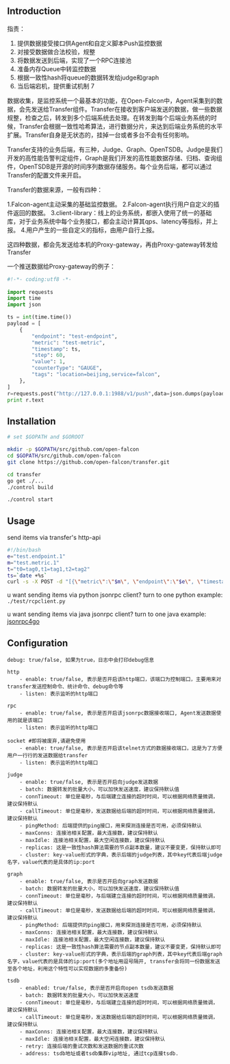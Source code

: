 ## Introduction



指责：
1. 提供数据接受接口供Agent和自定义脚本Push监控数据
2. 对接受数据做合法校验，规整
3. 将数据发送到后端，实现了一个RPC连接池
4. 准备内存Queue中转监控数据
5. 根据一致性hash将queue的数据转发给judge和graph
6. 当后端宕机，提供重试机制
7


 




数据收集，是监控系统一个最基本的功能，在Open-Falcon中，Agent采集到的数据，会先发送给Transfer组件。Transfer在接收到客户端发送的数据，做一些数据规整，检查之后，转发到多个后端系统去处理。在转发到每个后端业务系统的时候，Transfer会根据一致性哈希算法，进行数据分片，来达到后端业务系统的水平扩展。Transfer自身是无状态的，挂掉一台或者多台不会有任何影响。

Transfer支持的业务后端，有三种，Judge、Graph、OpenTSDB。Judge是我们开发的高性能告警判定组件，Graph是我们开发的高性能数据存储、归档、查询组件，OpenTSDB是开源的时间序列数据存储服务。每个业务后端，都可以通过Transfer的配置文件来开启。

Transfer的数据来源，一般有四种：

1.Falcon-agent主动采集的基础监控数据。
2.Falcon-agent执行用户自定义的插件返回的数据。
3.client-library：线上的业务系统，都嵌入使用了统一的基础库，对于业务系统中每个业务接口，都会主动计算其qps、latency等指标，并上报。
4.用户产生的一些自定义的指标，由用户自行上报。

这四种数据，都会先发送给本机的Proxy-gateway，再由Proxy-gateway转发给Transfer

一个推送数据给Proxy-gateway的例子：

```python
#!-*- coding:utf8 -*-
    
import requests
import time
import json

ts = int(time.time())
payload = [
    {
        "endpoint": "test-endpoint",
        "metric": "test-metric",
        "timestamp": ts,
        "step": 60,
        "value": 1,
        "counterType": "GAUGE",
        "tags": "location=beijing,service=falcon",
    },
]
r=requests.post("http://127.0.0.1:1988/v1/push",data=json.dumps(payload))
print r.text
```

## Installation

```bash
# set $GOPATH and $GOROOT

mkdir -p $GOPATH/src/github.com/open-falcon
cd $GOPATH/src/github.com/open-falcon
git clone https://github.com/open-falcon/transfer.git

cd transfer
go get ./...
./control build

./control start
```
## Usage
send items via transfer's http-api
```bash
#!/bin/bash
e="test.endpoint.1" 
m="test.metric.1"
t="t0=tag0,t1=tag1,t2=tag2"
ts=`date +%s`
curl -s -X POST -d "[{\"metric\":\"$m\", \"endpoint\":\"$e\", \"timestamp\":$ts,\"step\":60, \"value\":9, \"counterType\":\"GAUGE\",\"tags\":\"$t\"}]" "127.0.0.1:6060/api/push" | python -m json.tool
```

u want sending items via python jsonrpc client? turn to one python example: ```./test/rcpclient.py```

u want sending items via java jsonrpc client? turn to one java example: [jsonrpc4go](https://github.com/niean/jsonrpc4go)

## Configuration

    debug: true/false, 如果为true，日志中会打印debug信息

    http
        - enable: true/false, 表示是否开启该http端口，该端口为控制端口，主要用来对transfer发送控制命令、统计命令、debug命令等
        - listen: 表示监听的http端口

    rpc
        - enable: true/false, 表示是否开启该jsonrpc数据接收端口, Agent发送数据使用的就是该端口
        - listen: 表示监听的http端口

    socket #即将被废弃,请避免使用
        - enable: true/false, 表示是否开启该telnet方式的数据接收端口，这是为了方便用户一行行的发送数据给transfer
        - listen: 表示监听的http端口

    judge
        - enable: true/false, 表示是否开启向judge发送数据
        - batch: 数据转发的批量大小，可以加快发送速度，建议保持默认值
        - connTimeout: 单位是毫秒，与后端建立连接的超时时间，可以根据网络质量微调，建议保持默认
        - callTimeout: 单位是毫秒，发送数据给后端的超时时间，可以根据网络质量微调，建议保持默认
        - pingMethod: 后端提供的ping接口，用来探测连接是否可用，必须保持默认
        - maxConns: 连接池相关配置，最大连接数，建议保持默认
        - maxIdle: 连接池相关配置，最大空闲连接数，建议保持默认
        - replicas: 这是一致性hash算法需要的节点副本数量，建议不要变更，保持默认即可
        - cluster: key-value形式的字典，表示后端的judge列表，其中key代表后端judge名字，value代表的是具体的ip:port

    graph
        - enable: true/false, 表示是否开启向graph发送数据
        - batch: 数据转发的批量大小，可以加快发送速度，建议保持默认值
        - connTimeout: 单位是毫秒，与后端建立连接的超时时间，可以根据网络质量微调，建议保持默认
        - callTimeout: 单位是毫秒，发送数据给后端的超时时间，可以根据网络质量微调，建议保持默认
        - pingMethod: 后端提供的ping接口，用来探测连接是否可用，必须保持默认
        - maxConns: 连接池相关配置，最大连接数，建议保持默认
        - maxIdle: 连接池相关配置，最大空闲连接数，建议保持默认
        - replicas: 这是一致性hash算法需要的节点副本数量，建议不要变更，保持默认即可
        - cluster: key-value形式的字典，表示后端的graph列表，其中key代表后端graph名字，value代表的是具体的ip:port(多个地址用逗号隔开, transfer会将同一份数据发送至各个地址，利用这个特性可以实现数据的多重备份)

    tsdb
        - enabled: true/false, 表示是否开启向open tsdb发送数据
        - batch: 数据转发的批量大小，可以加快发送速度
        - connTimeout: 单位是毫秒，与后端建立连接的超时时间，可以根据网络质量微调，建议保持默认
        - callTimeout: 单位是毫秒，发送数据给后端的超时时间，可以根据网络质量微调，建议保持默认
        - maxConns: 连接池相关配置，最大连接数，建议保持默认
        - maxIdle: 连接池相关配置，最大空闲连接数，建议保持默认
        - retry: 连接后端的重试次数和发送数据的重试次数
        - address: tsdb地址或者tsdb集群vip地址, 通过tcp连接tsdb. 
